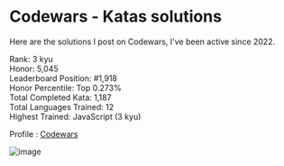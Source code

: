 # Codewars - Katas solutions

Here are the solutions I post on Codewars, I've been active since 2022.

Rank: 3 kyu  
Honor: 5,045  
Leaderboard Position: #1,918  
Honor Percentile: Top 0.273%  
Total Completed Kata: 1,187  
Total Languages Trained: 12  
Highest Trained: JavaScript (3 kyu)

Profile : [Codewars](https://www.codewars.com/users/Sancti0n)

![image](https://www.codewars.com/users/Sancti0n/badges/large)